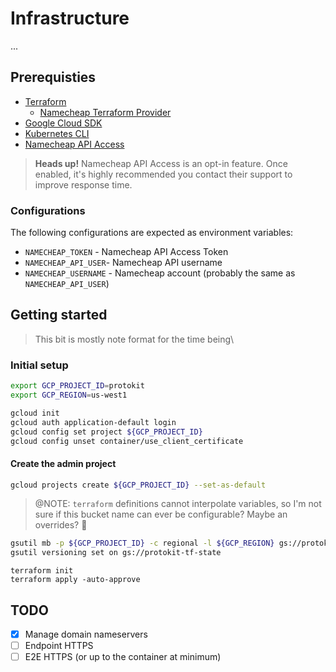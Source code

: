 # Infrastructure

...

## Prerequisties

* [Terraform](https://www.terraform.io/)
  * [Namecheap Terraform Provider](https://github.com/adamdecaf/terraform-provider-namecheap)
* [Google Cloud SDK](https://cloud.google.com/sdk/)
* [Kubernetes CLI](https://kubernetes.io/docs/tasks/tools/install-kubectl/)
* [Namecheap API Access](https://ap.www.namecheap.com/settings/tools/apiaccess/)

> __Heads up!__ Namecheap API Access is an opt-in feature. Once enabled, it's
> highly recommended you contact their support to improve response time.

### Configurations

The following configurations are expected as environment variables:

* `NAMECHEAP_TOKEN` - Namecheap API Access Token
* `NAMECHEAP_API_USER`- Namecheap API username
* `NAMECHEAP_USERNAME` - Namecheap account (probably the same as `NAMECHEAP_API_USER`)

## Getting started

> This bit is mostly note format for the time being\

### Initial setup

```sh
export GCP_PROJECT_ID=protokit
export GCP_REGION=us-west1
```

```sh
gcloud init
gcloud auth application-default login
gcloud config set project ${GCP_PROJECT_ID}
gcloud config unset container/use_client_certificate
```

#### Create the admin project

```sh
gcloud projects create ${GCP_PROJECT_ID} --set-as-default
```

> @NOTE: `terraform` definitions cannot interpolate variables, so I'm not sure
> if this bucket name can ever be configurable? Maybe an overrides? :thinking:

```sh
gsutil mb -p ${GCP_PROJECT_ID} -c regional -l ${GCP_REGION} gs://protokit-tf-state
gsutil versioning set on gs://protokit-tf-state
```

```
terraform init
terraform apply -auto-approve
```

## TODO

- [x] Manage domain nameservers
- [ ] Endpoint HTTPS
- [ ] E2E HTTPS (or up to the container at minimum)
